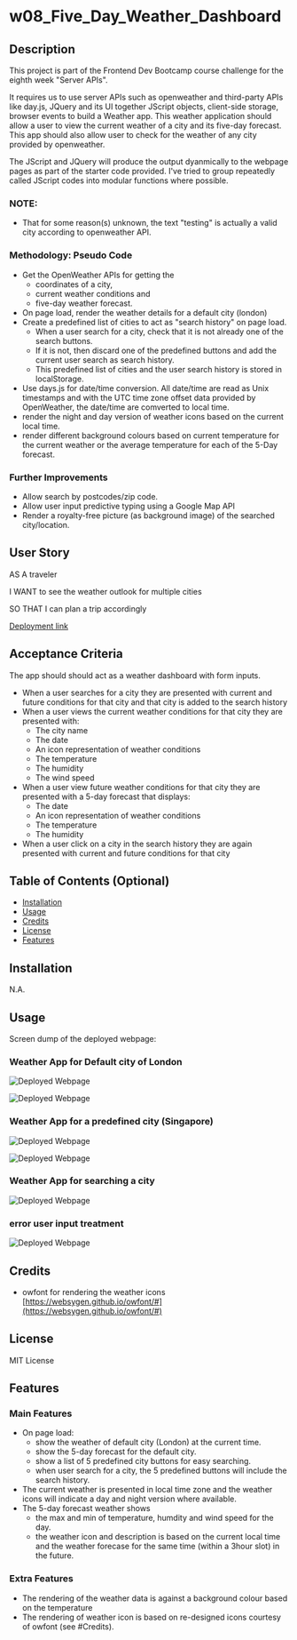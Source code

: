 # w08_Five_Day_Weather_Dashboard

## Description

This project is part of the Frontend Dev Bootcamp course challenge for the eighth week "Server APIs". 

It requires us to use server APIs such as openweather and third-party APIs like day.js, JQuery and its UI together JScript objects, client-side storage, browser events to build a Weather app. This weather application should allow a user to view the current weather of a city and its five-day forecast. This app should also allow user to check for the weather of any city provided by openweather. 

The JScript and JQuery will produce the output dyanmically to the webpage pages as part of the starter code provided. I've tried to group repeatedly called JScript codes into modular functions where possible.

### NOTE:
 * That for some reason(s) unknown, the text "testing" is actually a valid city according to openweather API. 
   


### Methodology: Pseudo Code
* Get the OpenWeather APIs for getting the
  * coordinates of a city, 
  * current weather conditions and 
  * five-day weather forecast.
* On page load, render the weather details for a default city (london)
* Create a predefined list of cities to act as "search history" on page load.
  * When a user search for a city, check that it is not already one of the search buttons.
  * If it is not, then discard one of the predefined buttons and add the current user search as search history.
  * This predefined list of cities and the user search history is stored in localStorage.
* Use days.js for date/time conversion. All date/time are read as Unix timestamps and with the UTC time zone offset data provided by OpenWeather, the date/time are comverted to local time.
* render the night and day version of weather icons based on the current local time.
* render different background colours based on current temperature for the current weather or the average temperature for each of the 5-Day forecast.
  

### Further Improvements

* Allow search by postcodes/zip code.
* Allow user input predictive typing using a Google Map API
* Render a royalty-free picture (as background image) of the searched city/location.



## User Story

AS A traveler

I WANT to see the weather outlook for multiple cities

SO THAT I can plan a trip accordingly


[Deployment link](https://havetimedrinktea.github.io/w07_Five_Day_Weather_Dashboard/)


## Acceptance Criteria

The app should should act as a weather dashboard with form inputs.
* When a user searches for a city they are presented with current and future conditions for that city and that city is added to the search history
* When a user views the current weather conditions for that city they are presented with:
  * The city name
  * The date
  * An icon representation of weather conditions
  * The temperature
  * The humidity
  * The wind speed
* When a user view future weather conditions for that city they are presented with a 5-day forecast that displays:
  * The date
  * An icon representation of weather conditions
  * The temperature
  * The humidity
* When a user click on a city in the search history they are again presented with current and future conditions for that city



## Table of Contents (Optional)

* [Installation](#installation)
* [Usage](#usage)
* [Credits](#credits)
* [License](#license)
* [Features](#features)


## Installation

N.A.


## Usage 

Screen dump of the deployed webpage:

### Weather App for Default city of London
![Deployed Webpage](assets/images/weatherdashboard.png)

![Deployed Webpage](assets/images/weatherdashboard2.png)

### Weather App for a predefined city (Singapore)
![Deployed Webpage](assets/images/weatherdashboard3.png)

![Deployed Webpage](assets/images/weatherdashboard4.png)

### Weather App for searching a city
![Deployed Webpage](assets/images/weatherdashboard3.png)

### error user input treatment
![Deployed Webpage](assets/images/Wweatherdashboard6.png)




## Credits

* owfont for rendering the weather icons [https://websygen.github.io/owfont/#](https://websygen.github.io/owfont/#)




## License 

MIT License



## Features

### Main Features
* On page load:
  * show the weather of default city (London) at the current time. 
  * show the 5-day forecast for the default city.
  * show a list of 5 predefined city buttons for easy searching. 
  * when user search for a city, the 5 predefined buttons will include the search history.
* The current weather is presented in local time zone and the weather icons will indicate a day and night version where available.
* The 5-day forecast weather shows 
  * the max and min of temperature, humdity and wind speed for the day.
  * the weather icon and description is based on the current local time and the weather forecase for the same time (within a 3hour slot) in the future.
  
### Extra Features
* The rendering of the weather data is against a background colour based on the temperature
* The rendering of weather icon is based on re-designed icons courtesy of owfont (see #Credits).




